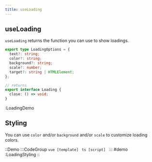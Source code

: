 ```yaml
---
title: useLoading
---
```


## useLoading

`useLoading` returns the function you can use to show loadings.

```ts
export type LoadingOptions = {
  text?: string;
  color?: string;
  background?: string;
  scale?: number;
  target?: string | HTMLElement;
};

// returns
export interface Loading {
  close: () => void;
}
```

:LoadingDemo


## Styling

You can use `color` and/or `background` and/or `scale` to customize loading colors.

::Demo
  :::CodeGroup
    ```vue [template]
    ```
    ```ts [script]
    ```
  :::
#demo
  :LoadingStyling
::